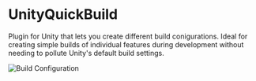 # UnityQuickBuild
Plugin for Unity that lets you create different build conigurations. Ideal for creating simple builds of individual features during development without needing to pollute Unity's default build settings.

![Build Configuration](https://i.imgur.com/NOD9CXk.png)
